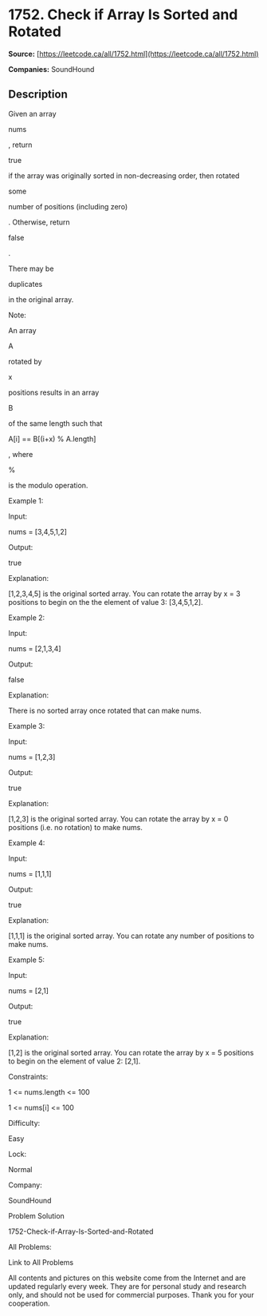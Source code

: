 # 1752. Check if Array Is Sorted and Rotated

**Source:** [https://leetcode.ca/all/1752.html](https://leetcode.ca/all/1752.html)

**Companies:** SoundHound

## Description

Given an array

nums

, return

true

if the array was originally sorted in non-decreasing order, then rotated

some

number of positions (including zero)

. Otherwise, return

false

.

There may be

duplicates

in the original array.

Note:

An array

A

rotated by

x

positions results in an array

B

of the same length such that

A[i] == B[(i+x) % A.length]

, where

%

is the modulo operation.

Example 1:

Input:

nums = [3,4,5,1,2]

Output:

true

Explanation:

[1,2,3,4,5] is the original sorted array.
You can rotate the array by x = 3 positions to begin on the the element of value 3: [3,4,5,1,2].

Example 2:

Input:

nums = [2,1,3,4]

Output:

false

Explanation:

There is no sorted array once rotated that can make nums.

Example 3:

Input:

nums = [1,2,3]

Output:

true

Explanation:

[1,2,3] is the original sorted array.
You can rotate the array by x = 0 positions (i.e. no rotation) to make nums.

Example 4:

Input:

nums = [1,1,1]

Output:

true

Explanation:

[1,1,1] is the original sorted array.
You can rotate any number of positions to make nums.

Example 5:

Input:

nums = [2,1]

Output:

true

Explanation:

[1,2] is the original sorted array.
You can rotate the array by x = 5 positions to begin on the element of value 2: [2,1].

Constraints:

1 <= nums.length <= 100

1 <= nums[i] <= 100

Difficulty:

Easy

Lock:

Normal

Company:

SoundHound

Problem Solution

1752-Check-if-Array-Is-Sorted-and-Rotated

All Problems:

Link to All Problems

All contents and pictures on this website come from the Internet and are updated regularly every week. They are for personal study and research only, and should not be used for commercial purposes. Thank you for your cooperation.

